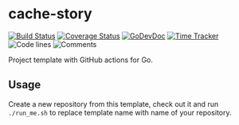 # cache-story

[![Build Status](https://github.com/vearutop/cache-story/workflows/test-unit/badge.svg)](https://github.com/vearutop/cache-story/actions?query=branch%3Amaster+workflow%3Atest-unit)
[![Coverage Status](https://codecov.io/gh/vearutop/cache-story/branch/master/graph/badge.svg)](https://codecov.io/gh/vearutop/cache-story)
[![GoDevDoc](https://img.shields.io/badge/dev-doc-00ADD8?logo=go)](https://pkg.go.dev/github.com/vearutop/cache-story)
[![Time Tracker](https://wakatime.com/badge/github/vearutop/cache-story.svg)](https://wakatime.com/badge/github/vearutop/cache-story)
![Code lines](https://sloc.xyz/github/vearutop/cache-story/?category=code)
![Comments](https://sloc.xyz/github/vearutop/cache-story/?category=comments)

<!--- TODO Update README.md -->

Project template with GitHub actions for Go.

## Usage

Create a new repository from this template, check out it and run `./run_me.sh` to replace template name with name of
your repository.
